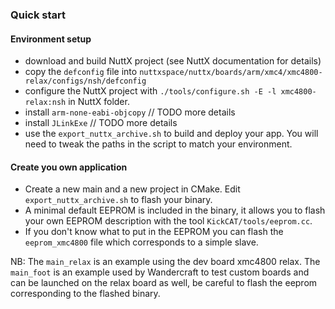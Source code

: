 ### Quick start

#### Environment setup
- download and build NuttX project (see NuttX documentation for details)
- copy the `defconfig` file into `nuttxspace/nuttx/boards/arm/xmc4/xmc4800-relax/configs/nsh/defconfig`
- configure the NuttX project with `./tools/configure.sh -E -l xmc4800-relax:nsh` in NuttX folder.
- install `arm-none-eabi-objcopy` // TODO more details
- install `JLinkExe`              // TODO more details
- use the `export_nuttx_archive.sh` to build and deploy your app. You will need to tweak the paths in the script to match your environment.


#### Create you own application

- Create a new main and a new project in CMake. Edit `export_nuttx_archive.sh` to flash your binary.
- A minimal default EEPROM is included in the binary, it allows you to flash your own EEPROM description with the tool `KickCAT/tools/eeprom.cc`.
- If you don't know what to put in the EEPROM you can flash the `eeprom_xmc4800` file which corresponds to a simple slave.


NB: The `main_relax` is an example using the dev board xmc4800 relax.
The `main_foot` is an example used by Wandercraft to test custom boards and can be launched on the relax board as well, be careful to flash the eeprom corresponding to the flashed binary.
